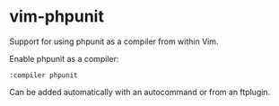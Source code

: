 vim-phpunit
===========

Support for using phpunit as a compiler from within Vim.

Enable phpunit as a compiler:

    :compiler phpunit

Can be added automatically with an autocommand or from an ftplugin.
